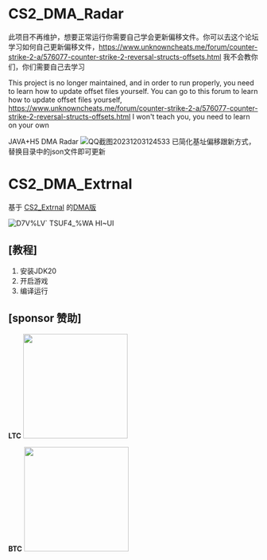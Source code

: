 # CS2_DMA_Radar

此项目不再维护，想要正常运行你需要自己学会更新偏移文件。你可以去这个论坛学习如何自己更新偏移文件，https://www.unknowncheats.me/forum/counter-strike-2-a/576077-counter-strike-2-reversal-structs-offsets.html 我不会教你们，你们需要自己去学习

This project is no longer maintained, and in order to run properly, you need to learn how to update offset files yourself. You can go to this forum to learn how to update offset files yourself, https://www.unknowncheats.me/forum/counter-strike-2-a/576077-counter-strike-2-reversal-structs-offsets.html I won't teach you, you need to learn on your own

 JAVA+H5 DMA Radar
![QQ截图20231203124533](https://github.com/MoZiHao/CS2_DMA_Radar/assets/31085148/c99c95c7-a772-47ea-994d-b7a99585c700)
已简化基址偏移跟新方式，替换目录中的json文件即可更新

# CS2_DMA_Extrnal
基于 [CS2_Extrnal](https://github.com/TKazer/CS2_External)   的[DMA版](https://github.com/MoZiHao/CS2_DMA_Extrnal/tree/main)


![D7V%LV` TSUF4_%WA HI~UI](https://github.com/MoZiHao/CS2_DMA_Extrnal/assets/31085148/eefea6bf-b10d-49b0-8f21-94aac218d841)

## [教程]

 1. 安装JDK20
 2. 开启游戏
 3. 编译运行

## [sponsor 赞助]

**LTC**
<img src="https://github.com/MoZiHao/CS2_DMA_Radar/assets/31085148/0557f1a0-af74-45b3-8209-7b4ec7be438e" width="210px">

**BTC**
<img src="https://github.com/MoZiHao/CS2_DMA_Radar/assets/31085148/8f3c3fee-3aca-4389-87b2-1bb1fa28fbbb" width="210px">
